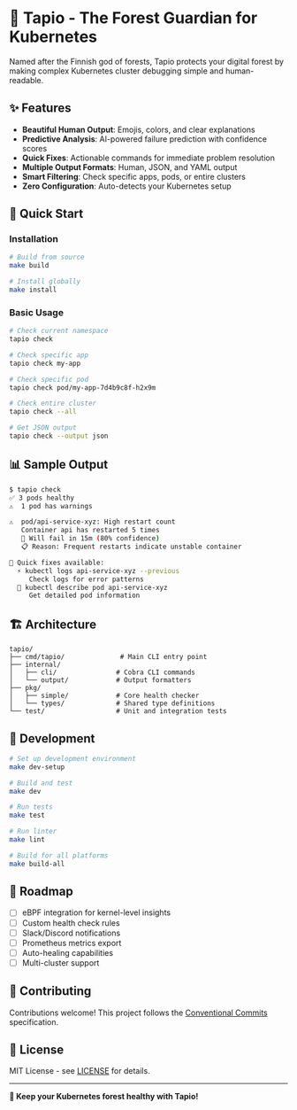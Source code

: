 # 🌲 Tapio - The Forest Guardian for Kubernetes

Named after the Finnish god of forests, Tapio protects your digital forest by making complex Kubernetes cluster debugging simple and human-readable.

## ✨ Features

- **Beautiful Human Output**: Emojis, colors, and clear explanations
- **Predictive Analysis**: AI-powered failure prediction with confidence scores
- **Quick Fixes**: Actionable commands for immediate problem resolution
- **Multiple Output Formats**: Human, JSON, and YAML output
- **Smart Filtering**: Check specific apps, pods, or entire clusters
- **Zero Configuration**: Auto-detects your Kubernetes setup

## 🚀 Quick Start

### Installation

```bash
# Build from source
make build

# Install globally
make install
```

### Basic Usage

```bash
# Check current namespace
tapio check

# Check specific app
tapio check my-app

# Check specific pod
tapio check pod/my-app-7d4b9c8f-h2x9m

# Check entire cluster
tapio check --all

# Get JSON output
tapio check --output json
```

## 📊 Sample Output

```bash
$ tapio check
✅ 3 pods healthy
⚠️  1 pod has warnings

⚠️  pod/api-service-xyz: High restart count
   Container api has restarted 5 times
   🔮 Will fail in 15m (80% confidence)
   📋 Reason: Frequent restarts indicate unstable container

🔧 Quick fixes available:
  ⚡ kubectl logs api-service-xyz --previous
     Check logs for error patterns
  🚨 kubectl describe pod api-service-xyz
     Get detailed pod information
```

## 🏗️ Architecture

```
tapio/
├── cmd/tapio/              # Main CLI entry point
├── internal/
│   ├── cli/               # Cobra CLI commands
│   └── output/            # Output formatters
├── pkg/
│   ├── simple/            # Core health checker
│   └── types/             # Shared type definitions
└── test/                  # Unit and integration tests
```

## 🧪 Development

```bash
# Set up development environment
make dev-setup

# Build and test
make dev

# Run tests
make test

# Run linter
make lint

# Build for all platforms
make build-all
```

## 🎯 Roadmap

- [ ] eBPF integration for kernel-level insights
- [ ] Custom health check rules
- [ ] Slack/Discord notifications
- [ ] Prometheus metrics export
- [ ] Auto-healing capabilities
- [ ] Multi-cluster support

## 🤝 Contributing

Contributions welcome! This project follows the [Conventional Commits](https://www.conventionalcommits.org/) specification.

## 📜 License

MIT License - see [LICENSE](LICENSE) for details.

---

**🌲 Keep your Kubernetes forest healthy with Tapio!**
